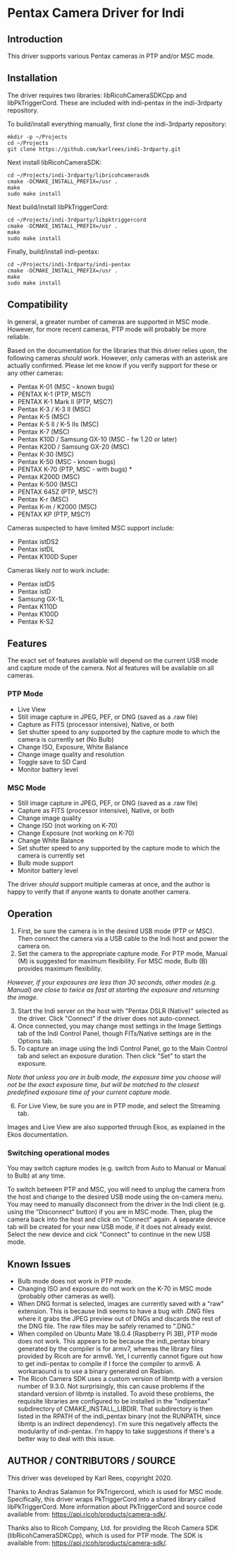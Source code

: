 # Pentax Camera Driver for Indi

## Introduction

This driver supports various Pentax cameras in PTP and/or MSC mode.  

## Installation

The driver requires two libraries: libRicohCameraSDKCpp and libPkTriggerCord.  These are included with indi-pentax in the indi-3rdparty repository.

To build/install everything manually, first clone the indi-3rdparty repository:

```
mkdir -p ~/Projects
cd ~/Projects
git clone https://github.com/karlrees/indi-3rdparty.git
```

Next install libRicohCameraSDK:

```
cd ~/Projects/indi-3rdparty/libricohcamerasdk
cmake -DCMAKE_INSTALL_PREFIX=/usr .
make
sudo make install
```

Next build/install libPkTriggerCord:

```
cd ~/Projects/indi-3rdparty/libpktriggercord
cmake -DCMAKE_INSTALL_PREFIX=/usr .
make
sudo make install
```

Finally, build/install indi-pentax:

```
cd ~/Projects/indi-3rdparty/indi-pentax
cmake -DCMAKE_INSTALL_PREFIX=/usr .
make
sudo make install
```

## Compatibility

In general, a greater number of cameras are supported in MSC mode.  However, for more recent cameras, PTP mode will probably be more reliable.

Based on the documentation for the libraries that this driver relies upon, the following cameras *should* work.  However, only cameras with an asterisk are actually confirmed.  Please let me know if you verify support for these or any other cameras:

- Pentax K-01 (MSC - known bugs)
- PENTAX K-1 (PTP, MSC?)
- PENTAX K-1 Mark II (PTP, MSC?)
- Pentax K-3 / K-3 II (MSC)
- Pentax K-5 (MSC)
- Pentax K-5 II / K-5 IIs (MSC)
- Pentax K-7 (MSC)
- Pentax K10D / Samsung GX-10 (MSC - fw 1.20 or later)
- Pentax K20D / Samsung GX-20 (MSC)
- Pentax K-30 (MSC)
- Pentax K-50 (MSC - known bugs)
- PENTAX K-70 (PTP, MSC - with bugs) *
- Pentax K200D (MSC)
- Pentax K-500 (MSC)
- PENTAX 645Z (PTP, MSC?)
- Pentax K-r (MSC)
- Pentax K-m / K2000 (MSC)
- PENTAX KP (PTP, MSC?)

Cameras suspected to have limited MSC support include:

- Pentax istDS2
- Pentax istDL
- Pentax K100D Super

Cameras likely *not* to work include:

- Pentax istDS
- Pentax istD
- Samsung GX-1L
- Pentax K110D
- Pentax K100D
- Pentax K-S2

## Features

The exact set of features available will depend on the current USB mode and capture mode of the camera.  Not al features will be available on all cameras.

### PTP Mode

- Live View
- Still image capture in JPEG, PEF, or DNG (saved as a .raw file)
- Capture as FITS (processor intensive), Native, or both
- Set shutter speed to any supported by the capture mode to which the camera is currently set (No Bulb)
- Change ISO, Exposure, White Balance
- Change image quality and resolution
- Toggle save to SD Card
- Monitor battery level

### MSC Mode

- Still image capture in JPEG, PEF, or DNG (saved as a .raw file)
- Capture as FITS (processor intensive), Native, or both
- Change image quality
- Change ISO (not working on K-70)
- Change Exposure (not working on K-70)
- Change White Balance
- Set shutter speed to any supported by the capture mode to which the camera is currently set
- Bulb mode support
- Monitor battery level

The driver *should* support multiple cameras at once, and the author is happy to verify that if anyone wants to donate another camera.  

## Operation

1. First, be sure the camera is in the desired USB mode (PTP or MSC).  Then connect the camera via a USB cable to the Indi host and power the camera on.
2. Set the camera to the appropriate capture mode.  For PTP mode, Manual (M) is suggested for maximum flexibility.  For MSC mode, Bulb (B) provides maximum flexibility.  

*However, if your exposures are less than 30 seconds, other modes (e.g. Manual) are close to twice as fast at starting the exposure and returning the image.*

3. Start the Indi server on the host with "Pentax DSLR (Native)" selected as the driver.  Click "Connect" if the driver does not auto-connect.
4. Once connected, you may change most settings in the Image Settings tab of the Indi Control Panel, though FITs/Native settings are in the Options tab.  
5. To capture an image using the Indi Control Panel, go to the Main Control tab and select an exposure duration.  Then click "Set" to start the exposure.  

*Note that unless you are in bulb mode, the exposure time you choose will not be the exact exposure time, but will be matched to the closest predefined exposure time of your current capture mode.*  

6. For Live View, be sure you are in PTP mode, and select the Streaming tab.

Images and Live View are also supported through Ekos, as explained in the Ekos documentation.

### Switching operational modes

You may switch capture modes (e.g. switch from Auto to Manual or Manual to Bulb) at any time.  

To switch between PTP and MSC, you will need to unplug the camera from the host and change to the desired USB mode using the on-camera menu.  You may need to manually disconnect from the driver in the Indi client (e.g. using the "Disconnect" button) if you are in MSC mode.  Then, plug the camera back into the host and click on "Connect" again.  A separate device tab will be created for your new USB mode, if it does not already exist.  Select the new device and cick "Connect" to continue in the new USB mode.

## Known Issues

- Bulb mode does not work in PTP mode.
- Changing ISO and exposure do not work on the K-70 in MSC mode (probably other cameras as well).
- When DNG format is selected, images are currently saved with a "raw" extension.  This is because Indi seems to have a bug with .DNG files where it grabs the JPEG preview out of DNGs and discards the rest of the DNG file.  The raw files may be safely renamed to ".DNG."
- When compiled on Ubuntu Mate 18.0.4 (Raspberry Pi 3B), PTP mode does not work.  This appears to be because the indi_pentax binary generated by the compiler is for armv7, whereas the library files provided by Ricoh are for armv6.  Yet, I currently cannot figure out how to get indi-pentax to compile if I force the compiler to armv6.  A workaraound is to use a binary generated on Rasbian.
- The Ricoh Camera SDK uses a custom version of libmtp with a version number of 9.3.0.  Not surprisingly, this can cause problems if the
standard version of libmtp is installed.  To avoid these problems, the requisite libraries are configured to be installed in the "indipentax" subdirectory of CMAKE_INSTALL_LIBDIR.  That subdirectory is then listed in the RPATH of the indi_pentax binary (not the RUNPATH, since libmtp is an indirect dependency).  I'm sure this negatively affects the modularity of indi-pentax.  I'm happy to take suggestions if there's a better way to deal with this issue.

## AUTHOR / CONTRIBUTORS / SOURCE

This driver was developed by Karl Rees, copyright 2020.  

Thanks to Andras Salamon for PkTrigercord, which is used for MSC mode.  Specifically, this driver wraps PkTriggerCord into a shared library called libPkTriggerCord.  More information about PkTriggerCord and source code available from: https://api.ricoh/products/camera-sdk/.

Thanks also to Ricoh Company, Ltd. for providing the Ricoh Camera SDK (libRicohCameraSDKCpp), which is used for PTP mode.  The SDK is available from: https://api.ricoh/products/camera-sdk/.
